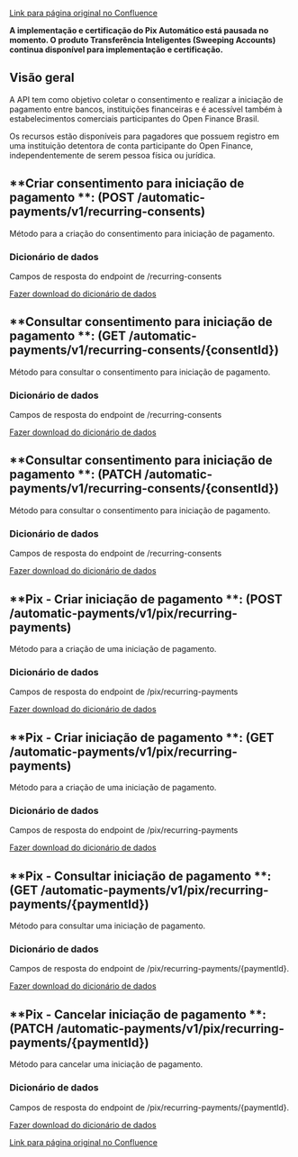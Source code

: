 [Link para página original no Confluence](https://openfinancebrasil.atlassian.net/wiki/spaces/OF/pages/239370261)

**A implementação e certificação do Pix Automático está pausada no momento. O produto Transferência Inteligentes (Sweeping Accounts) continua disponível para implementação e certificação.**

## **Visão geral**

A API tem como objetivo coletar o consentimento e realizar a iniciação de pagamento entre bancos, instituições financeiras e é acessível também à estabelecimentos comerciais participantes do Open Finance Brasil.

Os recursos estão disponíveis para pagadores que possuem registro em uma instituição detentora de conta participante do Open Finance, independentemente de serem pessoa física ou jurídica.

## **Criar consentimento para iniciação de pagamento **: (POST /automatic-payments/v1/recurring-consents)

Método para a criação do consentimento para iniciação de pagamento.

### Dicionário de dados

Campos de resposta do endpoint de /recurring-consents

[Fazer download do dicionário de dados](https://openbanking-brasil.github.io/openapi/dictionary/automaticPaymentsPostRecurringConsents_v1.csv)

## **Consultar consentimento para iniciação de pagamento **: (GET /automatic-payments/v1/recurring-consents/{consentId})

Método para consultar o consentimento para iniciação de pagamento.

### Dicionário de dados

Campos de resposta do endpoint de /recurring-consents

[Fazer download do dicionário de dados](https://openbanking-brasil.github.io/openapi/dictionary/automaticPaymentsGetRecurringConsentsConsentId_v1.csv)

## **Consultar consentimento para iniciação de pagamento **: (PATCH /automatic-payments/v1/recurring-consents/{consentId})

Método para consultar o consentimento para iniciação de pagamento.

### Dicionário de dados

Campos de resposta do endpoint de /recurring-consents

[Fazer download do dicionário de dados](https://openbanking-brasil.github.io/openapi/dictionary/automaticPaymentsPatchRecurringConsentsConsentId_v1.csv)

## **Pix - Criar iniciação de pagamento **: (POST /automatic-payments/v1/pix/recurring-payments)

Método para a criação de uma iniciação de pagamento.

### Dicionário de dados

Campos de resposta do endpoint de /pix/recurring-payments

[Fazer download do dicionário de dados](https://openbanking-brasil.github.io/openapi/dictionary/automaticPaymentsPostPixRecurringPayments_v1.csv)

## **Pix - Criar iniciação de pagamento **: (GET /automatic-payments/v1/pix/recurring-payments)

Método para a criação de uma iniciação de pagamento.

### Dicionário de dados

Campos de resposta do endpoint de /pix/recurring-payments

[Fazer download do dicionário de dados](https://openbanking-brasil.github.io/openapi/dictionary/automaticPaymentsGetPixRecurringPayments_v1.csv)

## **Pix - Consultar iniciação de pagamento **: (GET /automatic-payments/v1/pix/recurring-payments/{paymentId})

Método para consultar uma iniciação de pagamento.

### **Dicionário de dados**

Campos de resposta do endpoint de /pix/recurring-payments/{paymentId}.

[Fazer download do dicionário de dados](https://openbanking-brasil.github.io/openapi/dictionary/automaticPaymentsGetPixRecurringPaymentsPaymentId_v1.csv)

## **Pix - Cancelar iniciação de pagamento **: (PATCH /automatic-payments/v1/pix/recurring-payments/{paymentId})

Método para cancelar uma iniciação de pagamento.

### **Dicionário de dados**

Campos de resposta do endpoint de /pix/recurring-payments/{paymentId}.

[Fazer download do dicionário de dados](https://openbanking-brasil.github.io/openapi/dictionary/automaticPaymentsPatchPixRecurringPaymentsPaymentId_v1.csv)

[Link para página original no Confluence](https://openfinancebrasil.atlassian.net/wiki/spaces/OF/pages/239370261)